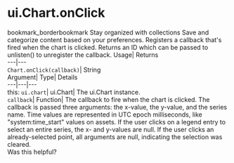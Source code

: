  
#  ui.Chart.onClick 
bookmark_borderbookmark Stay organized with collections  Save and categorize content based on your preferences.
Registers a callback that's fired when the chart is clicked. 
Returns an ID which can be passed to unlisten() to unregister the callback.
Usage| Returns  
---|---  
`Chart.onClick(callback)`| String  
Argument| Type| Details  
---|---|---  
this: `ui.chart`| ui.Chart| The ui.Chart instance.  
`callback`| Function| The callback to fire when the chart is clicked. The callback is passed three arguments: the x-value, the y-value, and the series name. Time values are represented in UTC epoch milliseconds, like "system:time_start" values on assets. If the user clicks on a legend entry to select an entire series, the x- and y-values are null. If the user clicks an already-selected point, all arguments are null, indicating the selection was cleared.  
Was this helpful?

